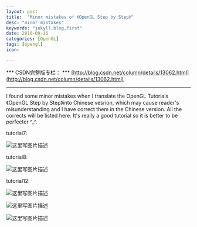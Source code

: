 ```yaml
---
layout: post
title:  "Minor mistakes of 《OpenGL Step by Step》"
desc: "minor mistakes"
keywords: "jekyll,blog,first"
date: 2016-09-16
categories: [OpenGL]
tags: [opengl]
icon: 

---
```


*** CSDN完整版专栏： *** [http://blog.csdn.net/column/details/13062.html](http://blog.csdn.net/column/details/13062.html)

***

I found some minor mistakes when I translate the OpenGL Tutorials 《OpenGL Step by Step》into Chinese vesrion, which may cause reader's misunderstanding and I have correct them in the Chinese version. All the corrects will be listed here. It's really a good tutorial so it is better to be perfecter ^_^.

tutorial7:

![这里写图片描述](http://img.blog.csdn.net/20160917003317483)

tutorial8:

![这里写图片描述](http://img.blog.csdn.net/20160917003338327)

tutorial12:

![这里写图片描述](http://img.blog.csdn.net/20160920205020490)

![这里写图片描述](http://img.blog.csdn.net/20160923155216410)

![这里写图片描述](http://img.blog.csdn.net/20160923155234188)